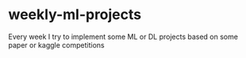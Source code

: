 # weekly-ml-projects
Every week I try to implement some ML or DL projects based on some paper or kaggle competitions
